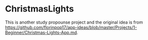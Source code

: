 # ChristmasLights

This is another study propounse project and the original idea is from https://github.com/florinpop17/app-ideas/blob/master/Projects/1-Beginner/Christmas-Lights-App.md.

